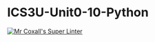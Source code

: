 # ICS3U-Unit0-10-Python

[![Mr Coxall's Super Linter](https://github.com/venika-sem/ICS3U-Unit0-10-Python/workflows/Mr%20Coxall's%20Super%20Linter/badge.svg)](https://github.com/venika-sem/ICS3U-Unit0-10-Python/actions/)
